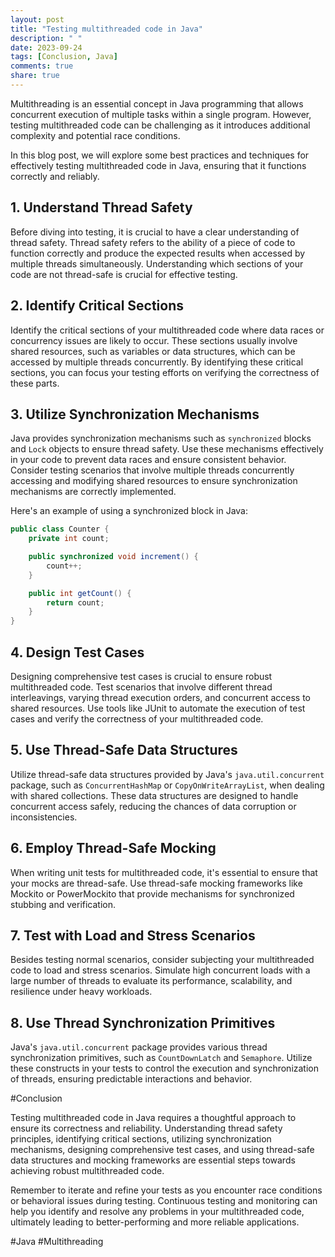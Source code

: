 ```yaml
---
layout: post
title: "Testing multithreaded code in Java"
description: " "
date: 2023-09-24
tags: [Conclusion, Java]
comments: true
share: true
---
```


Multithreading is an essential concept in Java programming that allows concurrent execution of multiple tasks within a single program. However, testing multithreaded code can be challenging as it introduces additional complexity and potential race conditions.

In this blog post, we will explore some best practices and techniques for effectively testing multithreaded code in Java, ensuring that it functions correctly and reliably.

## 1. Understand Thread Safety

Before diving into testing, it is crucial to have a clear understanding of thread safety. Thread safety refers to the ability of a piece of code to function correctly and produce the expected results when accessed by multiple threads simultaneously. Understanding which sections of your code are not thread-safe is crucial for effective testing.

## 2. Identify Critical Sections

Identify the critical sections of your multithreaded code where data races or concurrency issues are likely to occur. These sections usually involve shared resources, such as variables or data structures, which can be accessed by multiple threads concurrently. By identifying these critical sections, you can focus your testing efforts on verifying the correctness of these parts.

## 3. Utilize Synchronization Mechanisms

Java provides synchronization mechanisms such as `synchronized` blocks and `Lock` objects to ensure thread safety. Use these mechanisms effectively in your code to prevent data races and ensure consistent behavior. Consider testing scenarios that involve multiple threads concurrently accessing and modifying shared resources to ensure synchronization mechanisms are correctly implemented.

Here's an example of using a synchronized block in Java:

```java
public class Counter {
    private int count;

    public synchronized void increment() {
        count++;
    }

    public int getCount() {
        return count;
    }
}
```

## 4. Design Test Cases

Designing comprehensive test cases is crucial to ensure robust multithreaded code. Test scenarios that involve different thread interleavings, varying thread execution orders, and concurrent access to shared resources. Use tools like JUnit to automate the execution of test cases and verify the correctness of your multithreaded code.

## 5. Use Thread-Safe Data Structures

Utilize thread-safe data structures provided by Java's `java.util.concurrent` package, such as `ConcurrentHashMap` or `CopyOnWriteArrayList`, when dealing with shared collections. These data structures are designed to handle concurrent access safely, reducing the chances of data corruption or inconsistencies.

## 6. Employ Thread-Safe Mocking

When writing unit tests for multithreaded code, it's essential to ensure that your mocks are thread-safe. Use thread-safe mocking frameworks like Mockito or PowerMockito that provide mechanisms for synchronized stubbing and verification.

## 7. Test with Load and Stress Scenarios

Besides testing normal scenarios, consider subjecting your multithreaded code to load and stress scenarios. Simulate high concurrent loads with a large number of threads to evaluate its performance, scalability, and resilience under heavy workloads.

## 8. Use Thread Synchronization Primitives

Java's `java.util.concurrent` package provides various thread synchronization primitives, such as `CountDownLatch` and `Semaphore`. Utilize these constructs in your tests to control the execution and synchronization of threads, ensuring predictable interactions and behavior.

#Conclusion

Testing multithreaded code in Java requires a thoughtful approach to ensure its correctness and reliability. Understanding thread safety principles, identifying critical sections, utilizing synchronization mechanisms, designing comprehensive test cases, and using thread-safe data structures and mocking frameworks are essential steps towards achieving robust multithreaded code.

Remember to iterate and refine your tests as you encounter race conditions or behavioral issues during testing. Continuous testing and monitoring can help you identify and resolve any problems in your multithreaded code, ultimately leading to better-performing and more reliable applications. 

#Java #Multithreading